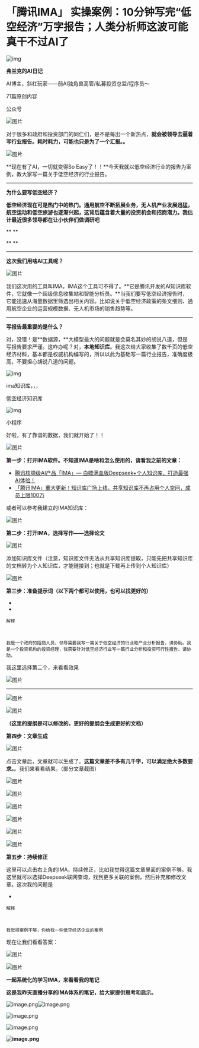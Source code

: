 # 「腾讯IMA」 实操案例：10分钟写完“低空经济”万字报告；人类分析师这波可能真干不过AI了







![img](./%E3%80%8C%E8%85%BE%E8%AE%AFIMA%E3%80%8D%20%E5%AE%9E%E6%93%8D%E6%A1%88%E4%BE%8B%EF%BC%9A10%E5%88%86%E9%92%9F%E5%86%99%E5%AE%8C%E2%80%9C%E4%BD%8E%E7%A9%BA%E7%BB%8F%E6%B5%8E%E2%80%9D%E4%B8%87%E5%AD%97%E6%8A%A5%E5%91%8A%EF%BC%9B%E4%BA%BA%E7%B1%BB%E5%88%86%E6%9E%90%E5%B8%88%E8%BF%99%E6%B3%A2%E5%8F%AF%E8%83%BD%E7%9C%9F%E5%B9%B2%E4%B8%8D%E8%BF%87AI%E4%BA%86.assets/300-20250503221736101.png)

**弗兰克的AI日记**

AI博主，斜杠玩家——前AI独角兽高管/私募投资总监/程序员～

71篇原创内容



公众号





![图片](./%E3%80%8C%E8%85%BE%E8%AE%AFIMA%E3%80%8D%20%E5%AE%9E%E6%93%8D%E6%A1%88%E4%BE%8B%EF%BC%9A10%E5%88%86%E9%92%9F%E5%86%99%E5%AE%8C%E2%80%9C%E4%BD%8E%E7%A9%BA%E7%BB%8F%E6%B5%8E%E2%80%9D%E4%B8%87%E5%AD%97%E6%8A%A5%E5%91%8A%EF%BC%9B%E4%BA%BA%E7%B1%BB%E5%88%86%E6%9E%90%E5%B8%88%E8%BF%99%E6%B3%A2%E5%8F%AF%E8%83%BD%E7%9C%9F%E5%B9%B2%E4%B8%8D%E8%BF%87AI%E4%BA%86.assets/640-20250503221736281)

对于很多和政府和投资部门的同仁们，是不是每出一个新热点，**就会被领导去逼着写行业报告。耗时耗力，可能也只是为了一个汇报。。**

![图片](./%E3%80%8C%E8%85%BE%E8%AE%AFIMA%E3%80%8D%20%E5%AE%9E%E6%93%8D%E6%A1%88%E4%BE%8B%EF%BC%9A10%E5%88%86%E9%92%9F%E5%86%99%E5%AE%8C%E2%80%9C%E4%BD%8E%E7%A9%BA%E7%BB%8F%E6%B5%8E%E2%80%9D%E4%B8%87%E5%AD%97%E6%8A%A5%E5%91%8A%EF%BC%9B%E4%BA%BA%E7%B1%BB%E5%88%86%E6%9E%90%E5%B8%88%E8%BF%99%E6%B3%A2%E5%8F%AF%E8%83%BD%E7%9C%9F%E5%B9%B2%E4%B8%8D%E8%BF%87AI%E4%BA%86.assets/640-20250503221736133)

**现在有了AI，一切就变得So Easy了！！**今天我就以低空经济行业的报告为案例，教大家写一篇关于低空经济的行业报告。





------

**为什么要写低空经济？**



**低空经济现在可是热门中的热门。通用航空不断拓展业务，无人机产业发展迅猛，航空运动和低空旅游也逐渐兴起，这背后蕴含着大量的投资机会和招商潜力。我估计最近很多领导都在让小伙伴们做调研吧**

**
**

**
**

------

**这次我们用啥AI工具呢？**



![图片](./%E3%80%8C%E8%85%BE%E8%AE%AFIMA%E3%80%8D%20%E5%AE%9E%E6%93%8D%E6%A1%88%E4%BE%8B%EF%BC%9A10%E5%88%86%E9%92%9F%E5%86%99%E5%AE%8C%E2%80%9C%E4%BD%8E%E7%A9%BA%E7%BB%8F%E6%B5%8E%E2%80%9D%E4%B8%87%E5%AD%97%E6%8A%A5%E5%91%8A%EF%BC%9B%E4%BA%BA%E7%B1%BB%E5%88%86%E6%9E%90%E5%B8%88%E8%BF%99%E6%B3%A2%E5%8F%AF%E8%83%BD%E7%9C%9F%E5%B9%B2%E4%B8%8D%E8%BF%87AI%E4%BA%86.assets/640-20250503221736149)

我们这次用的工具叫IMA，IMA这个工具可不得了。**它是腾讯开发的AI知识库软件，它就像一个超级信息收集站和智能分析员。**当我们要写低空经济报告时，它能迅速从海量数据里筛选出相关内容。比如说关于低空经济政策的条文细则、通用航空企业的运营规模数据、无人机市场的销售趋势等。





------

**写报告最重要的是什么？**



对，没错！是**数据源，**大模型最大的问题就是会莫名其妙的胡说八道，但是写报告要求严谨。这咋办呢？对，**本地知识库**。我这次给大家收集了数千页的低空经济材料，基本都是权威机构编写的，所以以此为基础写一篇行业报告，准确度极高，不要担心胡说八道的问题。

![img](./%E3%80%8C%E8%85%BE%E8%AE%AFIMA%E3%80%8D%20%E5%AE%9E%E6%93%8D%E6%A1%88%E4%BE%8B%EF%BC%9A10%E5%88%86%E9%92%9F%E5%86%99%E5%AE%8C%E2%80%9C%E4%BD%8E%E7%A9%BA%E7%BB%8F%E6%B5%8E%E2%80%9D%E4%B8%87%E5%AD%97%E6%8A%A5%E5%91%8A%EF%BC%9B%E4%BA%BA%E7%B1%BB%E5%88%86%E6%9E%90%E5%B8%88%E8%BF%99%E6%B3%A2%E5%8F%AF%E8%83%BD%E7%9C%9F%E5%B9%B2%E4%B8%8D%E8%BF%87AI%E4%BA%86.assets/640-20250503221736085.png)

ima知识库，，，

低空经济知识库

![img](./%E3%80%8C%E8%85%BE%E8%AE%AFIMA%E3%80%8D%20%E5%AE%9E%E6%93%8D%E6%A1%88%E4%BE%8B%EF%BC%9A10%E5%88%86%E9%92%9F%E5%86%99%E5%AE%8C%E2%80%9C%E4%BD%8E%E7%A9%BA%E7%BB%8F%E6%B5%8E%E2%80%9D%E4%B8%87%E5%AD%97%E6%8A%A5%E5%91%8A%EF%BC%9B%E4%BA%BA%E7%B1%BB%E5%88%86%E6%9E%90%E5%B8%88%E8%BF%99%E6%B3%A2%E5%8F%AF%E8%83%BD%E7%9C%9F%E5%B9%B2%E4%B8%8D%E8%BF%87AI%E4%BA%86.assets/0-20250503221736150.jpeg)

小程序

好啦，有了靠谱的数据，我们就开始了！！

![图片](./%E3%80%8C%E8%85%BE%E8%AE%AFIMA%E3%80%8D%20%E5%AE%9E%E6%93%8D%E6%A1%88%E4%BE%8B%EF%BC%9A10%E5%88%86%E9%92%9F%E5%86%99%E5%AE%8C%E2%80%9C%E4%BD%8E%E7%A9%BA%E7%BB%8F%E6%B5%8E%E2%80%9D%E4%B8%87%E5%AD%97%E6%8A%A5%E5%91%8A%EF%BC%9B%E4%BA%BA%E7%B1%BB%E5%88%86%E6%9E%90%E5%B8%88%E8%BF%99%E6%B3%A2%E5%8F%AF%E8%83%BD%E7%9C%9F%E5%B9%B2%E4%B8%8D%E8%BF%87AI%E4%BA%86.assets/640-20250503221736135)



**第一步：打开IMA软件。不知道IMA是啥和怎么使用的，请看我之前的文章：**

- [腾讯核弹级AI产品「IMA」— 白嫖满血版Deepseek+个人知识库，打造最强AI体验！](https://mp.weixin.qq.com/s?__biz=MzA4MTA3MDQ2MA==&mid=2650743775&idx=1&sn=f982c1e62b8fc697fc51f7c3ec621dfb&scene=21#wechat_redirect)
- [「腾讯IMA」重大更新！知识库广场上线，共享知识库不再占用个人空间，成员上限100万](https://mp.weixin.qq.com/s?__biz=MzA4MTA3MDQ2MA==&mid=2650743995&idx=1&sn=23f2f589ede8ce6b15b67c53a707f1a5&scene=21#wechat_redirect)

或者可以参考我建立的IMA知识库：

![图片](./%E3%80%8C%E8%85%BE%E8%AE%AFIMA%E3%80%8D%20%E5%AE%9E%E6%93%8D%E6%A1%88%E4%BE%8B%EF%BC%9A10%E5%88%86%E9%92%9F%E5%86%99%E5%AE%8C%E2%80%9C%E4%BD%8E%E7%A9%BA%E7%BB%8F%E6%B5%8E%E2%80%9D%E4%B8%87%E5%AD%97%E6%8A%A5%E5%91%8A%EF%BC%9B%E4%BA%BA%E7%B1%BB%E5%88%86%E6%9E%90%E5%B8%88%E8%BF%99%E6%B3%A2%E5%8F%AF%E8%83%BD%E7%9C%9F%E5%B9%B2%E4%B8%8D%E8%BF%87AI%E4%BA%86.assets/640-20250503221736165)

**第二步：打开IMA，选择写作——选择论文**

![图片](./%E3%80%8C%E8%85%BE%E8%AE%AFIMA%E3%80%8D%20%E5%AE%9E%E6%93%8D%E6%A1%88%E4%BE%8B%EF%BC%9A10%E5%88%86%E9%92%9F%E5%86%99%E5%AE%8C%E2%80%9C%E4%BD%8E%E7%A9%BA%E7%BB%8F%E6%B5%8E%E2%80%9D%E4%B8%87%E5%AD%97%E6%8A%A5%E5%91%8A%EF%BC%9B%E4%BA%BA%E7%B1%BB%E5%88%86%E6%9E%90%E5%B8%88%E8%BF%99%E6%B3%A2%E5%8F%AF%E8%83%BD%E7%9C%9F%E5%B9%B2%E4%B8%8D%E8%BF%87AI%E4%BA%86.assets/640-20250503221736123)

添加知识库文件（注意，知识库文件无法从共享知识库提取，只能先把共享知识库的文档转为个人知识库，才能链接到；也就是下载再上传到个人知识库）

![图片](./%E3%80%8C%E8%85%BE%E8%AE%AFIMA%E3%80%8D%20%E5%AE%9E%E6%93%8D%E6%A1%88%E4%BE%8B%EF%BC%9A10%E5%88%86%E9%92%9F%E5%86%99%E5%AE%8C%E2%80%9C%E4%BD%8E%E7%A9%BA%E7%BB%8F%E6%B5%8E%E2%80%9D%E4%B8%87%E5%AD%97%E6%8A%A5%E5%91%8A%EF%BC%9B%E4%BA%BA%E7%B1%BB%E5%88%86%E6%9E%90%E5%B8%88%E8%BF%99%E6%B3%A2%E5%8F%AF%E8%83%BD%E7%9C%9F%E5%B9%B2%E4%B8%8D%E8%BF%87AI%E4%BA%86.assets/640-20250503221736179)



**第三步：准备提示词（以下两个都可以使用，也可以找更好的）**

- 
- 

```
解释



我是一个政府的招商人员，领导需要我写一篇关于低空经济的行业和产业分析报告，请协助。我是一个投资机构的投资经理，我需要针对低空经济行业写一篇行业分析和投资可行性报告，请协助。
```

我这里选择第二个，来看看效果

![图片](./%E3%80%8C%E8%85%BE%E8%AE%AFIMA%E3%80%8D%20%E5%AE%9E%E6%93%8D%E6%A1%88%E4%BE%8B%EF%BC%9A10%E5%88%86%E9%92%9F%E5%86%99%E5%AE%8C%E2%80%9C%E4%BD%8E%E7%A9%BA%E7%BB%8F%E6%B5%8E%E2%80%9D%E4%B8%87%E5%AD%97%E6%8A%A5%E5%91%8A%EF%BC%9B%E4%BA%BA%E7%B1%BB%E5%88%86%E6%9E%90%E5%B8%88%E8%BF%99%E6%B3%A2%E5%8F%AF%E8%83%BD%E7%9C%9F%E5%B9%B2%E4%B8%8D%E8%BF%87AI%E4%BA%86.assets/640-20250503221736193)



------



![图片](./%E3%80%8C%E8%85%BE%E8%AE%AFIMA%E3%80%8D%20%E5%AE%9E%E6%93%8D%E6%A1%88%E4%BE%8B%EF%BC%9A10%E5%88%86%E9%92%9F%E5%86%99%E5%AE%8C%E2%80%9C%E4%BD%8E%E7%A9%BA%E7%BB%8F%E6%B5%8E%E2%80%9D%E4%B8%87%E5%AD%97%E6%8A%A5%E5%91%8A%EF%BC%9B%E4%BA%BA%E7%B1%BB%E5%88%86%E6%9E%90%E5%B8%88%E8%BF%99%E6%B3%A2%E5%8F%AF%E8%83%BD%E7%9C%9F%E5%B9%B2%E4%B8%8D%E8%BF%87AI%E4%BA%86.assets/640-20250503221736191)

![图片](./%E3%80%8C%E8%85%BE%E8%AE%AFIMA%E3%80%8D%20%E5%AE%9E%E6%93%8D%E6%A1%88%E4%BE%8B%EF%BC%9A10%E5%88%86%E9%92%9F%E5%86%99%E5%AE%8C%E2%80%9C%E4%BD%8E%E7%A9%BA%E7%BB%8F%E6%B5%8E%E2%80%9D%E4%B8%87%E5%AD%97%E6%8A%A5%E5%91%8A%EF%BC%9B%E4%BA%BA%E7%B1%BB%E5%88%86%E6%9E%90%E5%B8%88%E8%BF%99%E6%B3%A2%E5%8F%AF%E8%83%BD%E7%9C%9F%E5%B9%B2%E4%B8%8D%E8%BF%87AI%E4%BA%86.assets/640-20250503221736212)

**（这里的提纲是可以修改的，更好的提纲会生成更好的文档）**



**第四步：文章生成**

![图片](./%E3%80%8C%E8%85%BE%E8%AE%AFIMA%E3%80%8D%20%E5%AE%9E%E6%93%8D%E6%A1%88%E4%BE%8B%EF%BC%9A10%E5%88%86%E9%92%9F%E5%86%99%E5%AE%8C%E2%80%9C%E4%BD%8E%E7%A9%BA%E7%BB%8F%E6%B5%8E%E2%80%9D%E4%B8%87%E5%AD%97%E6%8A%A5%E5%91%8A%EF%BC%9B%E4%BA%BA%E7%B1%BB%E5%88%86%E6%9E%90%E5%B8%88%E8%BF%99%E6%B3%A2%E5%8F%AF%E8%83%BD%E7%9C%9F%E5%B9%B2%E4%B8%8D%E8%BF%87AI%E4%BA%86.assets/640-20250503221736236)

点击文章后，文章就可以生成了。**这篇文章差不多有几千字，可以满足绝大多数要求。**。我们来看看结果。（部分文章截图）

![图片](./%E3%80%8C%E8%85%BE%E8%AE%AFIMA%E3%80%8D%20%E5%AE%9E%E6%93%8D%E6%A1%88%E4%BE%8B%EF%BC%9A10%E5%88%86%E9%92%9F%E5%86%99%E5%AE%8C%E2%80%9C%E4%BD%8E%E7%A9%BA%E7%BB%8F%E6%B5%8E%E2%80%9D%E4%B8%87%E5%AD%97%E6%8A%A5%E5%91%8A%EF%BC%9B%E4%BA%BA%E7%B1%BB%E5%88%86%E6%9E%90%E5%B8%88%E8%BF%99%E6%B3%A2%E5%8F%AF%E8%83%BD%E7%9C%9F%E5%B9%B2%E4%B8%8D%E8%BF%87AI%E4%BA%86.assets/640-20250503221736274)

![图片](./%E3%80%8C%E8%85%BE%E8%AE%AFIMA%E3%80%8D%20%E5%AE%9E%E6%93%8D%E6%A1%88%E4%BE%8B%EF%BC%9A10%E5%88%86%E9%92%9F%E5%86%99%E5%AE%8C%E2%80%9C%E4%BD%8E%E7%A9%BA%E7%BB%8F%E6%B5%8E%E2%80%9D%E4%B8%87%E5%AD%97%E6%8A%A5%E5%91%8A%EF%BC%9B%E4%BA%BA%E7%B1%BB%E5%88%86%E6%9E%90%E5%B8%88%E8%BF%99%E6%B3%A2%E5%8F%AF%E8%83%BD%E7%9C%9F%E5%B9%B2%E4%B8%8D%E8%BF%87AI%E4%BA%86.assets/640-20250503221736322)

![图片](./%E3%80%8C%E8%85%BE%E8%AE%AFIMA%E3%80%8D%20%E5%AE%9E%E6%93%8D%E6%A1%88%E4%BE%8B%EF%BC%9A10%E5%88%86%E9%92%9F%E5%86%99%E5%AE%8C%E2%80%9C%E4%BD%8E%E7%A9%BA%E7%BB%8F%E6%B5%8E%E2%80%9D%E4%B8%87%E5%AD%97%E6%8A%A5%E5%91%8A%EF%BC%9B%E4%BA%BA%E7%B1%BB%E5%88%86%E6%9E%90%E5%B8%88%E8%BF%99%E6%B3%A2%E5%8F%AF%E8%83%BD%E7%9C%9F%E5%B9%B2%E4%B8%8D%E8%BF%87AI%E4%BA%86.assets/640-20250503221736318)

![图片](./%E3%80%8C%E8%85%BE%E8%AE%AFIMA%E3%80%8D%20%E5%AE%9E%E6%93%8D%E6%A1%88%E4%BE%8B%EF%BC%9A10%E5%88%86%E9%92%9F%E5%86%99%E5%AE%8C%E2%80%9C%E4%BD%8E%E7%A9%BA%E7%BB%8F%E6%B5%8E%E2%80%9D%E4%B8%87%E5%AD%97%E6%8A%A5%E5%91%8A%EF%BC%9B%E4%BA%BA%E7%B1%BB%E5%88%86%E6%9E%90%E5%B8%88%E8%BF%99%E6%B3%A2%E5%8F%AF%E8%83%BD%E7%9C%9F%E5%B9%B2%E4%B8%8D%E8%BF%87AI%E4%BA%86.assets/640-20250503221736242)

![图片](./%E3%80%8C%E8%85%BE%E8%AE%AFIMA%E3%80%8D%20%E5%AE%9E%E6%93%8D%E6%A1%88%E4%BE%8B%EF%BC%9A10%E5%88%86%E9%92%9F%E5%86%99%E5%AE%8C%E2%80%9C%E4%BD%8E%E7%A9%BA%E7%BB%8F%E6%B5%8E%E2%80%9D%E4%B8%87%E5%AD%97%E6%8A%A5%E5%91%8A%EF%BC%9B%E4%BA%BA%E7%B1%BB%E5%88%86%E6%9E%90%E5%B8%88%E8%BF%99%E6%B3%A2%E5%8F%AF%E8%83%BD%E7%9C%9F%E5%B9%B2%E4%B8%8D%E8%BF%87AI%E4%BA%86.assets/640-20250503221736264)

![图片](./%E3%80%8C%E8%85%BE%E8%AE%AFIMA%E3%80%8D%20%E5%AE%9E%E6%93%8D%E6%A1%88%E4%BE%8B%EF%BC%9A10%E5%88%86%E9%92%9F%E5%86%99%E5%AE%8C%E2%80%9C%E4%BD%8E%E7%A9%BA%E7%BB%8F%E6%B5%8E%E2%80%9D%E4%B8%87%E5%AD%97%E6%8A%A5%E5%91%8A%EF%BC%9B%E4%BA%BA%E7%B1%BB%E5%88%86%E6%9E%90%E5%B8%88%E8%BF%99%E6%B3%A2%E5%8F%AF%E8%83%BD%E7%9C%9F%E5%B9%B2%E4%B8%8D%E8%BF%87AI%E4%BA%86.assets/640-20250503221736294)



**第五步：持续修正**

这里可以点击右上角的IMA，持续修正，比如我觉得这篇文章里面的案例不够。我这里就可以选择Deepseek联网查询，找到更多关联的案例，然后补充和修改文章。这次我的问题是

- 

```
解释



我觉得案例不够，你给我一些低空经济企业的案例
```

现在让我们看看答案：

![图片](./%E3%80%8C%E8%85%BE%E8%AE%AFIMA%E3%80%8D%20%E5%AE%9E%E6%93%8D%E6%A1%88%E4%BE%8B%EF%BC%9A10%E5%88%86%E9%92%9F%E5%86%99%E5%AE%8C%E2%80%9C%E4%BD%8E%E7%A9%BA%E7%BB%8F%E6%B5%8E%E2%80%9D%E4%B8%87%E5%AD%97%E6%8A%A5%E5%91%8A%EF%BC%9B%E4%BA%BA%E7%B1%BB%E5%88%86%E6%9E%90%E5%B8%88%E8%BF%99%E6%B3%A2%E5%8F%AF%E8%83%BD%E7%9C%9F%E5%B9%B2%E4%B8%8D%E8%BF%87AI%E4%BA%86.assets/640-20250503221736353)



![图片](https://mmbiz.qpic.cn/sz_mmbiz_png/zvStibNiazLDIeT24XDXVYN1VN2AkDn1icO1g65ic8Y8odXW0rLr4vmk13IDVErOF9G3OTWBuv7q9ZTR8FJAU9SOAQ/640?wx_fmt=png&tp=webp&wxfrom=5&wx_lazy=1)





**一起系统化的学习IMA，来看看我的笔记**





**这是我昨天直播分享的IMA体系的笔记，给大家提供思考和启示。**



![image.png](./%E3%80%8C%E8%85%BE%E8%AE%AFIMA%E3%80%8D%20%E5%AE%9E%E6%93%8D%E6%A1%88%E4%BE%8B%EF%BC%9A10%E5%88%86%E9%92%9F%E5%86%99%E5%AE%8C%E2%80%9C%E4%BD%8E%E7%A9%BA%E7%BB%8F%E6%B5%8E%E2%80%9D%E4%B8%87%E5%AD%97%E6%8A%A5%E5%91%8A%EF%BC%9B%E4%BA%BA%E7%B1%BB%E5%88%86%E6%9E%90%E5%B8%88%E8%BF%99%E6%B3%A2%E5%8F%AF%E8%83%BD%E7%9C%9F%E5%B9%B2%E4%B8%8D%E8%BF%87AI%E4%BA%86.assets/640-20250503221736372)![image.png](./%E3%80%8C%E8%85%BE%E8%AE%AFIMA%E3%80%8D%20%E5%AE%9E%E6%93%8D%E6%A1%88%E4%BE%8B%EF%BC%9A10%E5%88%86%E9%92%9F%E5%86%99%E5%AE%8C%E2%80%9C%E4%BD%8E%E7%A9%BA%E7%BB%8F%E6%B5%8E%E2%80%9D%E4%B8%87%E5%AD%97%E6%8A%A5%E5%91%8A%EF%BC%9B%E4%BA%BA%E7%B1%BB%E5%88%86%E6%9E%90%E5%B8%88%E8%BF%99%E6%B3%A2%E5%8F%AF%E8%83%BD%E7%9C%9F%E5%B9%B2%E4%B8%8D%E8%BF%87AI%E4%BA%86.assets/640-20250503221736325)

![image.png](./%E3%80%8C%E8%85%BE%E8%AE%AFIMA%E3%80%8D%20%E5%AE%9E%E6%93%8D%E6%A1%88%E4%BE%8B%EF%BC%9A10%E5%88%86%E9%92%9F%E5%86%99%E5%AE%8C%E2%80%9C%E4%BD%8E%E7%A9%BA%E7%BB%8F%E6%B5%8E%E2%80%9D%E4%B8%87%E5%AD%97%E6%8A%A5%E5%91%8A%EF%BC%9B%E4%BA%BA%E7%B1%BB%E5%88%86%E6%9E%90%E5%B8%88%E8%BF%99%E6%B3%A2%E5%8F%AF%E8%83%BD%E7%9C%9F%E5%B9%B2%E4%B8%8D%E8%BF%87AI%E4%BA%86.assets/640-20250503221736359)

![image.png](./%E3%80%8C%E8%85%BE%E8%AE%AFIMA%E3%80%8D%20%E5%AE%9E%E6%93%8D%E6%A1%88%E4%BE%8B%EF%BC%9A10%E5%88%86%E9%92%9F%E5%86%99%E5%AE%8C%E2%80%9C%E4%BD%8E%E7%A9%BA%E7%BB%8F%E6%B5%8E%E2%80%9D%E4%B8%87%E5%AD%97%E6%8A%A5%E5%91%8A%EF%BC%9B%E4%BA%BA%E7%B1%BB%E5%88%86%E6%9E%90%E5%B8%88%E8%BF%99%E6%B3%A2%E5%8F%AF%E8%83%BD%E7%9C%9F%E5%B9%B2%E4%B8%8D%E8%BF%87AI%E4%BA%86.assets/640-20250503221736364)

**![image.png](./%E3%80%8C%E8%85%BE%E8%AE%AFIMA%E3%80%8D%20%E5%AE%9E%E6%93%8D%E6%A1%88%E4%BE%8B%EF%BC%9A10%E5%88%86%E9%92%9F%E5%86%99%E5%AE%8C%E2%80%9C%E4%BD%8E%E7%A9%BA%E7%BB%8F%E6%B5%8E%E2%80%9D%E4%B8%87%E5%AD%97%E6%8A%A5%E5%91%8A%EF%BC%9B%E4%BA%BA%E7%B1%BB%E5%88%86%E6%9E%90%E5%B8%88%E8%BF%99%E6%B3%A2%E5%8F%AF%E8%83%BD%E7%9C%9F%E5%B9%B2%E4%B8%8D%E8%BF%87AI%E4%BA%86.assets/640-20250503221736366)**

